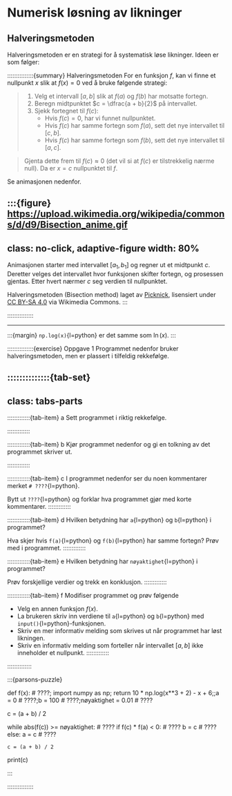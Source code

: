# Numerisk løsning av likninger

## Halveringsmetoden

Halveringsmetoden er en strategi for å systematisk løse likninger. Ideen er som følger:


:::::::::::::::{summary} Halveringsmetoden
For en funksjon $f$, kan vi finne et nullpunkt $x$ slik at $f(x) = 0$ ved å bruke følgende strategi:

> 1. Velg et intervall $[a, b]$ slik at $f(a)$ og $f(b)$ har motsatte fortegn.
> 2. Beregn midtpunktet $c = \dfrac{a + b}{2}$ på intervallet.
> 3. Sjekk fortegnet til $f(c)$:
>    - Hvis $f(c) = 0$, har vi funnet nullpunktet.
>    - Hvis $f(c)$ har samme fortegn som $f(a)$, sett det nye intervallet til $[c, b]$.
>    - Hvis $f(c)$ har samme fortegn som $f(b)$, sett det nye intervallet til $[a, c]$.

> Gjenta dette frem til $f(c) \approx 0$ (det vil si at $f(c)$ er tilstrekkelig nærme null). Da er $x = c$ nullpunktet til $f$. 

Se animasjonen nedenfor.


:::{figure} https://upload.wikimedia.org/wikipedia/commons/d/d9/Bisection_anime.gif
---
class: no-click, adaptive-figure
width: 80%
---
Animasjonen starter med intervallet $[a_1, b_1]$ og regner ut et midtpunkt $c$. Deretter velges det intervallet hvor funksjonen skifter fortegn, og prosessen gjentas. Etter hvert nærmer $c$ seg verdien til nullpunktet.

Halveringsmetoden (Bisection method) laget av [Picknick](https://commons.wikimedia.org/wiki/User:Picknick), 
lisensiert under [CC BY-SA 4.0](https://creativecommons.org/licenses/by-sa/4.0/) via Wikimedia Commons.
:::



:::::::::::::::


---



:::{margin}
`np.log(x)`{l=python} er det samme som $\ln(x)$.
:::

:::::::::::::::{exercise} Oppgave 1 
Programmet nedenfor bruker halveringsmetoden, men er plassert i tilfeldig rekkefølge.


::::::::::::::{tab-set}
---
class: tabs-parts
---
:::::::::::::{tab-item} a
Sett programmet i riktig rekkefølge.


:::::::::::::


:::::::::::::{tab-item} b
Kjør programmet nedenfor og gi en tolkning av det programmet skriver ut.


:::::::::::::


:::::::::::::{tab-item} c
I programmet nedenfor ser du noen kommentarer merket `# ????`{l=python}. 

Bytt ut `????`{l=python} og forklar hva programmet gjør med korte kommentarer.
:::::::::::::


:::::::::::::{tab-item} d
Hvilken betydning har `a`{l=python} og `b`{l=python} i programmet?

Hva skjer hvis `f(a)`{l=python} og `f(b)`{l=python} har samme fortegn? Prøv med i programmet.
:::::::::::::



:::::::::::::{tab-item} e
Hvilken betydning har `nøyaktighet`{l=python} i programmet? 

Prøv forskjellige verdier og trekk en konklusjon.
:::::::::::::


:::::::::::::{tab-item} f
Modifiser programmet og prøv følgende
* Velg en annen funksjon $f(x)$.
* La brukeren skriv inn verdiene til `a`{l=python} og `b`{l=python} med `input()`{l=python}-funksjonen. 
* Skriv en mer informativ melding som skrives ut når programmet har løst likningen.
* Skriv en informativ melding som forteller når intervallet $[a, b]$ ikke inneholder et nullpunkt.
:::::::::::::


::::::::::::::

:::{parsons-puzzle}

def f(x): # ????;    import numpy as np;    return 10 * np.log(x**3 + 2) - x + 6;;a = 0 # ????;b = 100 # ????;nøyaktighet = 0.01 # ????


c = (a + b) / 2


while abs(f(c)) >= nøyaktighet: # ????
    if f(c) * f(a) < 0: # ????
        b = c # ????
    else:
        a = c # ????

    c = (a + b) / 2


print(c)


:::

:::::::::::::::

